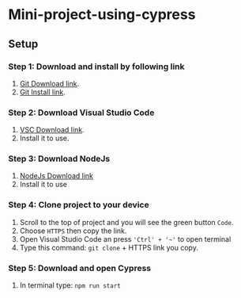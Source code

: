 # Mini-project-using-cypress

## Setup
### Step 1: Download and install by following link
1.  [Git Download link](https://git-scm.com/downloads).
2.  [Git Install link](https://www.thegioididong.com/game-app/huong-dan-cach-tai-cai-dat-cau-hinh-git-tren-laptop-may-tinh-1299681#:~:text=c%C3%A0i%20%C4%91%E1%BA%B7t%20Git-,1.,%3E%20Ch%E1%BB%8Dn%20Install%20%3E%20Nh%E1%BA%A5n%20Finish.).

### Step 2: Download Visual Studio Code
1.  [VSC Download link](https://code.visualstudio.com/download).
2.  Install it to use.

### Step 3: Download NodeJs
1.  [NodeJs Download link](https://nodejs.org/en/)
2.  Install it to use

### Step 4: Clone project to your device
1.  Scroll to the top of project and you will see the green button `Code`.
2.  Choose `HTTPS` then copy the link.
3.  Open Visual Studio Code an press `'Ctrl' + '~'` to open terminal
4.  Type this command: `git clone` + HTTPS link you copy.

### Step 5: Download and open Cypress
1.  In terminal type: `npm run start`

